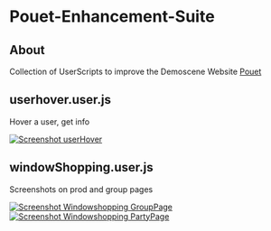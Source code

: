 Pouet-Enhancement-Suite
=======================
## About
Collection of UserScripts to improve the Demoscene Website [Pouet](//pouet.net)

## userhover.user.js
Hover a user, get info

[![Screenshot userHover](http://i.imgur.com/A3lvmYjm.png)](http://i.imgur.com/A3lvmYj.png)


## windowShopping.user.js
Screenshots on prod and group pages

[![Screenshot Windowshopping GroupPage](http://i.imgur.com/9CfxXKos.png)](http://i.imgur.com/9CfxXKo.png)
[![Screenshot Windowshopping PartyPage](http://i.imgur.com/aToExwts.png)](http://i.imgur.com/aToExwt.png)
